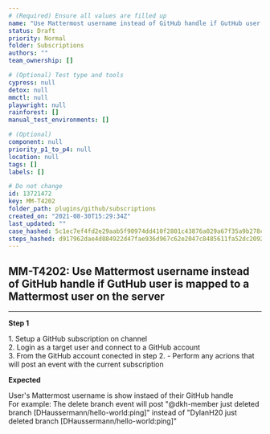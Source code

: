 ```yaml
---
# (Required) Ensure all values are filled up
name: "Use Mattermost username instead of GitHub handle if GutHub user is mapped to a Mattermost user on the server"
status: Draft
priority: Normal
folder: Subscriptions
authors: ""
team_ownership: []

# (Optional) Test type and tools
cypress: null
detox: null
mmctl: null
playwright: null
rainforest: []
manual_test_environments: []

# (Optional)
component: null
priority_p1_to_p4: null
location: null
tags: []
labels: []

# Do not change
id: 13721472
key: MM-T4202
folder_path: plugins/github/subscriptions
created_on: "2021-08-30T15:29:34Z"
last_updated: ""
case_hashed: 5c1ec7ef4fd2e29aab5f90974dd410f2801c43876a029a67f35a9b278cae6290ed3d018e10f0141653722bf29d69d280
steps_hashed: d917962dae4d884922d47fae936d967c62e2047c8485611fa52dc209228c4674ab66f6163df4427577604f015a4836a0
---
```


## MM-T4202: Use Mattermost username instead of GitHub handle if GutHub user is mapped to a Mattermost user on the server

---

**Step 1**

1\. Setup a GitHub subscription on channel\
2\. Login as a target user and connect to a GitHub account\
3\. From the GitHub account conected in step 2. - Perform any acrions that will post an event with the current subscription

**Expected**

User's Mattermost username is show instaed of their GitHub handle\
For example: The delete branch event will post "@dkh-member just deleted branch \[DHaussermann/hello-world:ping]" instead of "DylanH20 just deleted branch \[DHaussermann/hello-world:ping]"
